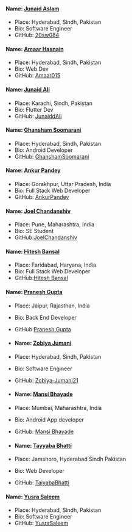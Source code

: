 #### Name: [Junaid Aslam](https://github.com/20sw084)

- Place: Hyderabad, Sindh, Pakistan
- Bio: Software Engineer
- GitHub: [20sw084](https://github.com/20sw084)

#### Name: [Amaar Hasnain](https://github.com/Amaar015)

- Place: Hyderabad, Sindh, Pakistan
- Bio: Web Dev
- GitHub: [Amaar015](https://github.com/Amaar015)

#### Name: [Junaid Ali](https://github.com/Junaiddali)

- Place: Karachi, Sindh, Pakistan
- Bio: Flutter Dev
- GitHub: [JunaiddAli](https://github.com/Junaiddali)

#### Name: [Ghansham Soomarani](https://github.com/GhanshamSoomarani)

- Place: Hyderabad, Sindh, Pakistan
- Bio: Android Developer
- GitHub: [GhanshamSoomarani](https://github.com/GhanshamSoomarani)

#### Name: [Ankur Pandey](https://github.com/pandeyankur1324)

- Place: Gorakhpur, Uttar Pradesh, India
- Bio: Full Stack Web Developer
- GitHub: [AnkurPandey](https://github.com/pandeyankur1324)

#### Name: [Joel Chandanshiv](https://github.com/JoelChandanshiv)

- Place: Pune, Maharashtra, India
- Bio: SE Student
- GitHub:[JoelChandanshiv](https://github.com/JoelChandanshiv)

#### Name: [Hitesh Bansal](https://github.com/05hiteshbansal)

- Place: Faridabad, Haryana, India
- Bio: Full Stack Web Developer
- GitHub:[Hitesh Bansal](https://github.com/05hiteshbansal)

#### Name: [Pranesh Gupta](https://github.com/pranesh6876)

- Place: Jaipur, Rajasthan, India
- Bio: Back End Developer
- GitHub:[Pranesh Gupta](https://github.com/pranesh6876)

- #### Name: [Zobiya Jumani](https://github.com/Zobiya-Jumani21)

- Place: Hyderabad, Sindh, Pakistan
- Bio: Software Engineer
- GitHub: [Zobiya-Jumani21](https://github.com/Zobiya-Jumani21)

- ####  Name: [Mansi Bhayade](https://github.com/MansiBhayade)

- Place: Mumbai, Maharashtra, India
- Bio: Android App developer
- GitHub: [Mansi Bhayade](https://github.com/MansiBhayade/)

- ####  Name: [Tayyaba Bhatti](https://github.com/TaiyabaBhatti)

- Place: Jamshoro, Hyderabad Sindh Pakistan
- Bio: Web Developer
- GitHub: [TaiyabaBhatti](https://github.com/TaiyabaBhatti/)


#### Name: [Yusra Saleem](https://github.com/YusraSaleem)
- Place: Hyderabad, Sindh, Pakistan
- Bio: Software Engineer
- GitHub: [YusraSaleem](https://github.com/YusraSaleem)
